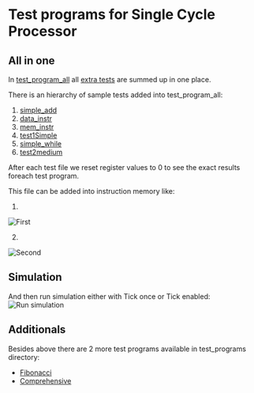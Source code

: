 # Test programs for Single Cycle Processor

## All in one
In [test_program_all](https://github.com/ahmedavid/csaprojgroupd/blob/main/test/test_program_all) all [extra tests](https://github.com/ahmedavid/csaprojgroupd/tree/main/extra_tests) are summed up in one place.

There is an hierarchy of sample tests added into test_program_all:

1.	[simple_add](https://github.com/ahmedavid/csaprojgroupd/blob/main/extra_tests/samples/simple_add)
2.	[data_instr](https://github.com/ahmedavid/csaprojgroupd/blob/main/extra_tests/samples/data_instr)
3.	[mem_instr](https://github.com/ahmedavid/csaprojgroupd/blob/main/extra_tests/samples/mem_instr)
4.	[test1Simple](https://github.com/ahmedavid/csaprojgroupd/blob/main/extra_tests/samples/test1Simple)
5.	[simple_while](https://github.com/ahmedavid/csaprojgroupd/blob/main/extra_tests/samples/simple_while)
6.	[test2medium](https://github.com/ahmedavid/csaprojgroupd/blob/main/extra_tests/samples/test2medium)

After each test file we reset register values to 0 to see the exact results foreach test program.

This file can be added into instruction memory like: 

1.
![First](https://drive.google.com/uc?export=view&id=1sW6dW8s8nhLqf1qOnOtO1wdOL5jHZENf)

2.
![Second](https://drive.google.com/uc?export=view&id=1PSAlIjqiMAS9qQo_VccMLIT3UOlgCxQC)

## Simulation

And then run simulation either with Tick once or Tick enabled:
![Run simulation](https://drive.google.com/uc?export=view&id=1geaBQo_pR8ASlXVD4HMQw4NKmf5Wt8VL)

## Additionals

Besides above there are 2 more test programs available in test_programs directory:
  * [Fibonacci](https://github.com/ahmedavid/csaprojgroupd/blob/main/extra_tests/fibonacci)
  * [Comprehensive](https://github.com/ahmedavid/csaprojgroupd/blob/main/extra_tests/comprehensive)
